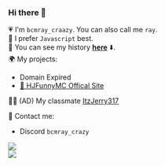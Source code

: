 ### Hi there 👋

💗 I'm `bcmray_craazy`. You can also call me `ray`.  
🤖️ I prefer `Javascript` best.  
📄 You can see my history [**here**](timeline.md) ⬇️.  
🌍 My projects:
- Domain Expired
- [🏬 HJFunnyMC Offical Site](https://mc.hjfunny.site/)

👨‍🎓 (AD) My classmate [ItzJerry317](https://github.com/ItzJerry317)

🧵 Contact me:
- Discord `bcmray_crazy`

<p align="left">
    <img align="center" src="https://github-readme-stats.vercel.app/api?username=bcmRayCrazy-coder&show_icons=true&theme=transparent&include_all_commits">
    <br>
    <img align="center" src="https://github-readme-stats.vercel.app/api/top-langs/?username=bcmRayCrazy-coder&theme=transparent&layout=compact&card_width=467">
</p>
